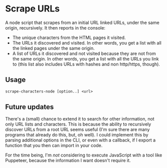 # Scrape URLs

A node script that scrapes from an initial URL linked URLs, under the same origin, recursively. It then reports in the console:

- The unique characters from the HTML pages it visited.
- The URLs it discovered and visited. In other words, you get a list with all the linked pages under the same origin.
- A list of URLs it discovered and not visited because they are not from the same origin. In other words, you get a list with all the URLs you link to (this list also includes URLs with hashes and non http/https, though).

## Usage

```txt
scrape-characters-node [option..] <url>
```

## Future updates

There's a (small) chance to extend it to search for other information, not only URL lists and characters. This is because the ability to recursively discover URLs from a root URL seems useful (I'm sure there are many programs that already do this, but, oh well). I could implement this by parsing additional options in the CLI, or even with a callback, if I export a function that you then can import in your code.

For the time being, I'm _not_ considering to execute JavaScript with a tool like Puppeteer, because the information I want doesn't require it.
